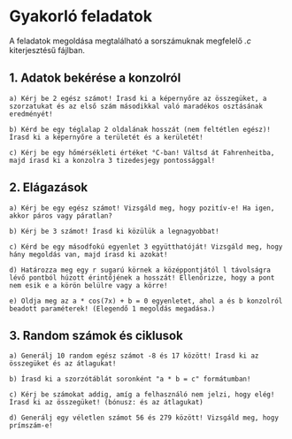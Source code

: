# Gyakorló feladatok

A feladatok megoldása megtalálható a sorszámuknak megfelelő *.c* kiterjesztésű fájlban.

## 1. Adatok bekérése a konzolról

    a) Kérj be 2 egész számot! Írasd ki a képernyőre az összegüket, a szorzatukat és az első szám másodikkal való maradékos osztásának eredményét!

    b) Kérd be egy téglalap 2 oldalának hosszát (nem feltétlen egész)! Írasd ki a képernyőre a területét és a kerületét!

    c) Kérj be egy hőmérsékleti értéket °C-ban! Váltsd át Fahrenheitba, majd írasd ki a konzolra 3 tizedesjegy pontossággal!

## 2. Elágazások

    a) Kérj be egy egész számot! Vizsgáld meg, hogy pozitív-e! Ha igen, akkor páros vagy páratlan?

    b) Kérj be 3 számot! Írasd ki közülük a legnagyobbat!

    c) Kérd be egy másodfokú egyenlet 3 együtthatóját! Vizsgáld meg, hogy hány megoldás van, majd írasd ki azokat!

    d) Határozza meg egy r sugarú körnek a középpontjától l távolságra lévő pontból húzott érintőjének a hosszát! Ellenőrizze, hogy a pont nem esik e a körön belülre vagy a körre!

    e) Oldja meg az a * cos(7x) + b = 0 egyenletet, ahol a és b konzolról beadott paraméterek! (Elegendő 1 megoldás megadása.)

## 3. Random számok és ciklusok

    a) Generálj 10 random egész számot -8 és 17 között! Írasd ki az összegüket és az átlagukat!

    b) Írasd ki a szorzótáblát soronként "a * b = c" formátumban!

    c) Kérj be számokat addig, amíg a felhasználó nem jelzi, hogy elég! Írasd ki az összegüket! (bónusz: és az átlagukat)

    d) Generálj egy véletlen számot 56 és 279 között! Vizsgáld meg, hogy prímszám-e!
